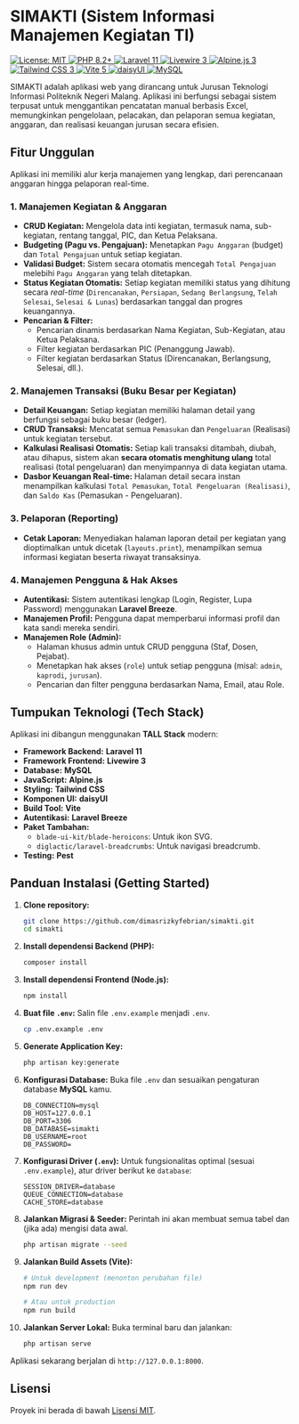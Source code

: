 # SIMAKTI (Sistem Informasi Manajemen Kegiatan TI)

<p align="left">
  <a href="https://github.com/dimasrizkyfebrian/simakti/blob/main/LICENSE">
    <img src="https://img.shields.io/badge/License-MIT-yellow.svg" alt="License: MIT">
  </a>
  <a href="#">
    <img src="https://img.shields.io/badge/PHP-8.2%2B-777BB4.svg" alt="PHP 8.2+">
  </a>
  <a href="https://laravel.com/docs/11.x">
    <img src="https://img.shields.io/badge/Laravel-11.x-FF2D20.svg" alt="Laravel 11">
  </a>
  <a href="https://livewire.laravel.com/docs/3.x">
    <img src="https://img.shields.io/badge/Livewire-3.x-4E56A6.svg" alt="Livewire 3">
  </a>
  <a href="https://alpinejs.dev">
    <img src="https://img.shields.io/badge/Alpine.js-3.x-8BC0D0.svg" alt="Alpine.js 3">
  </a>
  <a href="https://tailwindcss.com">
    <img src="https://img.shields.io/badge/Tailwind_CSS-3.x-06B6D4.svg" alt="Tailwind CSS 3">
  </a>
  <a href="https://vitejs.dev">
    <img src="https://img.shields.io/badge/Vite-5.x-646CFF.svg" alt="Vite 5">
  </a>
  <a href="https://daisyui.com">
    <img src="https://img.shields.io/badge/daisyUI-blueviolet" alt="daisyUI">
  </a>
  <a href="https://www.mysql.com">
    <img src="https://img.shields.io/badge/MySQL-blue.svg" alt="MySQL">
  </a>
</p>

SIMAKTI adalah aplikasi web yang dirancang untuk Jurusan Teknologi Informasi Politeknik Negeri Malang. Aplikasi ini berfungsi sebagai sistem terpusat untuk menggantikan pencatatan manual berbasis Excel, memungkinkan pengelolaan, pelacakan, dan pelaporan semua kegiatan, anggaran, dan realisasi keuangan jurusan secara efisien.

## Fitur Unggulan

Aplikasi ini memiliki alur kerja manajemen yang lengkap, dari perencanaan anggaran hingga pelaporan real-time.

### 1. Manajemen Kegiatan & Anggaran

-   **CRUD Kegiatan:** Mengelola data inti kegiatan, termasuk nama, sub-kegiatan, rentang tanggal, PIC, dan Ketua Pelaksana.
-   **Budgeting (Pagu vs. Pengajuan):** Menetapkan `Pagu Anggaran` (budget) dan `Total Pengajuan` untuk setiap kegiatan.
-   **Validasi Budget:** Sistem secara otomatis mencegah `Total Pengajuan` melebihi `Pagu Anggaran` yang telah ditetapkan.
-   **Status Kegiatan Otomatis:** Setiap kegiatan memiliki status yang dihitung secara _real-time_ (`Direncanakan`, `Persiapan`, `Sedang Berlangsung`, `Telah Selesai`, `Selesai & Lunas`) berdasarkan tanggal dan progres keuangannya.
-   **Pencarian & Filter:**
    -   Pencarian dinamis berdasarkan Nama Kegiatan, Sub-Kegiatan, atau Ketua Pelaksana.
    -   Filter kegiatan berdasarkan PIC (Penanggung Jawab).
    -   Filter kegiatan berdasarkan Status (Direncanakan, Berlangsung, Selesai, dll.).

### 2. Manajemen Transaksi (Buku Besar per Kegiatan)

-   **Detail Keuangan:** Setiap kegiatan memiliki halaman detail yang berfungsi sebagai buku besar (ledger).
-   **CRUD Transaksi:** Mencatat semua `Pemasukan` dan `Pengeluaran` (Realisasi) untuk kegiatan tersebut.
-   **Kalkulasi Realisasi Otomatis:** Setiap kali transaksi ditambah, diubah, atau dihapus, sistem akan **secara otomatis menghitung ulang** total realisasi (total pengeluaran) dan menyimpannya di data kegiatan utama.
-   **Dasbor Keuangan Real-time:** Halaman detail secara instan menampilkan kalkulasi `Total Pemasukan`, `Total Pengeluaran (Realisasi)`, dan `Saldo Kas` (Pemasukan - Pengeluaran).

### 3. Pelaporan (Reporting)

-   **Cetak Laporan:** Menyediakan halaman laporan detail per kegiatan yang dioptimalkan untuk dicetak (`layouts.print`), menampilkan semua informasi kegiatan beserta riwayat transaksinya.

### 4. Manajemen Pengguna & Hak Akses

-   **Autentikasi:** Sistem autentikasi lengkap (Login, Register, Lupa Password) menggunakan **Laravel Breeze**.
-   **Manajemen Profil:** Pengguna dapat memperbarui informasi profil dan kata sandi mereka sendiri.
-   **Manajemen Role (Admin):**
    -   Halaman khusus admin untuk CRUD pengguna (Staf, Dosen, Pejabat).
    -   Menetapkan hak akses (`role`) untuk setiap pengguna (misal: `admin`, `kaprodi`, `jurusan`).
    -   Pencarian dan filter pengguna berdasarkan Nama, Email, atau Role.

## Tumpukan Teknologi (Tech Stack)

Aplikasi ini dibangun menggunakan **TALL Stack** modern:

-   **Framework Backend:** **Laravel 11**
-   **Framework Frontend:** **Livewire 3**
-   **Database:** **MySQL**
-   **JavaScript:** **Alpine.js**
-   **Styling:** **Tailwind CSS**
-   **Komponen UI:** **daisyUI**
-   **Build Tool:** **Vite**
-   **Autentikasi:** **Laravel Breeze**
-   **Paket Tambahan:**
    -   `blade-ui-kit/blade-heroicons`: Untuk ikon SVG.
    -   `diglactic/laravel-breadcrumbs`: Untuk navigasi breadcrumb.
-   **Testing:** **Pest**

## Panduan Instalasi (Getting Started)

1.  **Clone repository:**

    ```bash
    git clone https://github.com/dimasrizkyfebrian/simakti.git
    cd simakti
    ```

2.  **Install dependensi Backend (PHP):**

    ```bash
    composer install
    ```

3.  **Install dependensi Frontend (Node.js):**

    ```bash
    npm install
    ```

4.  **Buat file `.env`:**
    Salin file `.env.example` menjadi `.env`.

    ```bash
    cp .env.example .env
    ```

5.  **Generate Application Key:**

    ```bash
    php artisan key:generate
    ```

6.  **Konfigurasi Database:**
    Buka file `.env` dan sesuaikan pengaturan database **MySQL** kamu.

    ```dotenv
    DB_CONNECTION=mysql
    DB_HOST=127.0.0.1
    DB_PORT=3306
    DB_DATABASE=simakti
    DB_USERNAME=root
    DB_PASSWORD=
    ```

7.  **Konfigurasi Driver (`.env`):**
    Untuk fungsionalitas optimal (sesuai `.env.example`), atur driver berikut ke `database`:

    ```dotenv
    SESSION_DRIVER=database
    QUEUE_CONNECTION=database
    CACHE_STORE=database
    ```

8.  **Jalankan Migrasi & Seeder:**
    Perintah ini akan membuat semua tabel dan (jika ada) mengisi data awal.

    ```bash
    php artisan migrate --seed
    ```

9.  **Jalankan Build Assets (Vite):**

    ```bash
    # Untuk development (menonton perubahan file)
    npm run dev

    # Atau untuk production
    npm run build
    ```

10. **Jalankan Server Lokal:**
    Buka terminal baru dan jalankan:
    ```bash
    php artisan serve
    ```

Aplikasi sekarang berjalan di `http://127.0.0.1:8000`.

## Lisensi

Proyek ini berada di bawah [Lisensi MIT](LICENSE).
